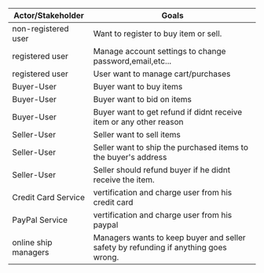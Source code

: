 Actor/Stakeholder | Goals
------------- | -------------
non-registered user | Want to register to buy item or sell. 
registered user | Manage account settings to change password,email,etc... 
registered user | User want to manage cart/purchases
Buyer-User | Buyer want to buy items
Buyer-User | Buyer want to bid on items
Buyer-User | Buyer want to get refund if didnt receive item or any other reason
Seller-User | Seller want to sell items
Seller-User | Seller want to ship the purchased items to the buyer's address
Seller-User | Seller should refund buyer if he didnt receive the item.
Credit Card Service | vertification and charge user from his credit card
PayPal Service| vertification and charge user from his paypal
online ship managers | Managers wants to keep buyer and seller safety by refunding if anything goes wrong.